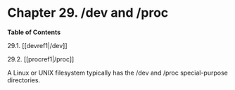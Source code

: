 # Chapter 29. /dev and /proc

**Table of Contents**

29.1. [[devref1|/dev]]

29.2. [[procref1|/proc]]

A Linux or UNIX filesystem typically has the /dev and /proc special-purpose directories.
